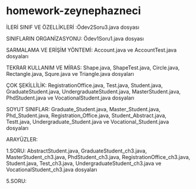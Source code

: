 # homework-zeynephazneci
İLERİ SINIF VE ÖZELLİKLERİ :Ödev2Soru3.java dosyası

SINIFLARIN ORGANİZASYONU: Ödev1Soru1.java dosyası

SARMALAMA VE ERİŞİM YÖNTEMİ: Account.java ve AccountTest.java dosyaları

TEKRAR KULLANIM VE MİRAS: Shape.java, ShapeTest.java, Circle.java, Rectangle.java, Squre.java ve Triangle.java dosyaları

ÇOK ŞEKİLLİLİK: RegistrationOffice.java, Test.java, Student.java, GraduateStudent.java, UndergraduateStudent.java, MasterStudent.java, PhdStudent.java ve VocationalStudent.java dosyaları

SOYUT SINIFLAR: Graduate_Student.java, Master_Student.java, Phd_Student.java, Registration_Office.java, Student_Abstract.java, Testt.java, Undergraduate_Student.java ve Vocational_Student.java dosyaları

ARAYÜZLER:

1.SORU: AbstractStudent.java, GraduateStudent_ch3.java, MasterStudent_ch3.java, PhdStudent_ch3.java, RegistrationOffice_ch3.java, Student.java, Test_ch3.java, UndergraduateStudent_ch3.java ve VocationalStudent_ch3.java dosyaları

5.SORU:

